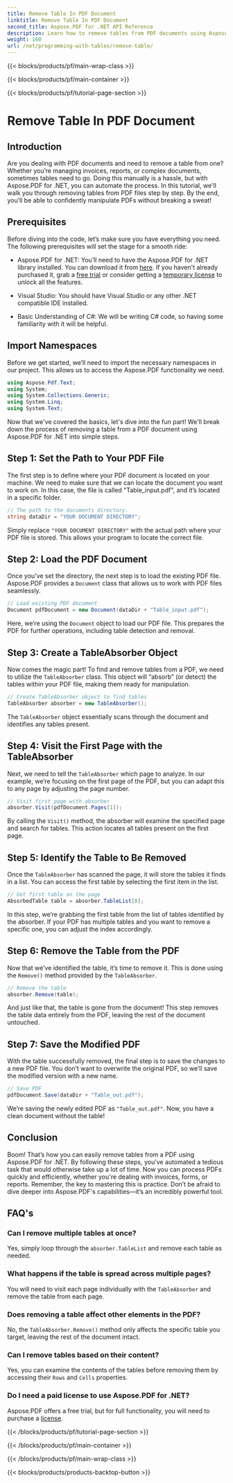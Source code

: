```yaml
---
title: Remove Table In PDF Document
linktitle: Remove Table In PDF Document
second_title: Aspose.PDF for .NET API Reference
description: Learn how to remove tables from PDF documents using Aspose.PDF for .NET with a step-by-step guide. Simplify PDF manipulation with this easy tutorial.
weight: 160
url: /net/programming-with-tables/remove-table/
---
```


{{< blocks/products/pf/main-wrap-class >}}

{{< blocks/products/pf/main-container >}}

{{< blocks/products/pf/tutorial-page-section >}}

# Remove Table In PDF Document

## Introduction

Are you dealing with PDF documents and need to remove a table from one? Whether you’re managing invoices, reports, or complex documents, sometimes tables need to go. Doing this manually is a hassle, but with Aspose.PDF for .NET, you can automate the process. In this tutorial, we'll walk you through removing tables from PDF files step by step. By the end, you’ll be able to confidently manipulate PDFs without breaking a sweat!

## Prerequisites

Before diving into the code, let’s make sure you have everything you need. The following prerequisites will set the stage for a smooth ride:

- Aspose.PDF for .NET: You’ll need to have the Aspose.PDF for .NET library installed. You can download it from [here](https://releases.aspose.com/pdf/net/). If you haven't already purchased it, grab a [free trial](https://releases.aspose.com/) or consider getting a [temporary license](https://purchase.aspose.com/temporary-license/) to unlock all the features.
  
- Visual Studio: You should have Visual Studio or any other .NET compatible IDE installed.
  
- Basic Understanding of C#: We will be writing C# code, so having some familiarity with it will be helpful.

## Import Namespaces

Before we get started, we’ll need to import the necessary namespaces in our project. This allows us to access the Aspose.PDF functionality we need.

```csharp
using Aspose.Pdf.Text;
using System;
using System.Collections.Generic;
using System.Linq;
using System.Text;
```

Now that we've covered the basics, let's dive into the fun part! We'll break down the process of removing a table from a PDF document using Aspose.PDF for .NET into simple steps.

## Step 1: Set the Path to Your PDF File

The first step is to define where your PDF document is located on your machine. We need to make sure that we can locate the document you want to work on. In this case, the file is called "Table_input.pdf", and it’s located in a specific folder.

```csharp
// The path to the documents directory.
string dataDir = "YOUR DOCUMENT DIRECTORY";
```

Simply replace `"YOUR DOCUMENT DIRECTORY"` with the actual path where your PDF file is stored. This allows your program to locate the correct file.

## Step 2: Load the PDF Document

Once you’ve set the directory, the next step is to load the existing PDF file. Aspose.PDF provides a `Document` class that allows us to work with PDF files seamlessly.

```csharp
// Load existing PDF document
Document pdfDocument = new Document(dataDir + "Table_input.pdf");
```

Here, we’re using the `Document` object to load our PDF file. This prepares the PDF for further operations, including table detection and removal.

## Step 3: Create a TableAbsorber Object

Now comes the magic part! To find and remove tables from a PDF, we need to utilize the `TableAbsorber` class. This object will “absorb” (or detect) the tables within your PDF file, making them ready for manipulation.

```csharp
// Create TableAbsorber object to find tables
TableAbsorber absorber = new TableAbsorber();
```

The `TableAbsorber` object essentially scans through the document and identifies any tables present.

## Step 4: Visit the First Page with the TableAbsorber

Next, we need to tell the `TableAbsorber` which page to analyze. In our example, we’re focusing on the first page of the PDF, but you can adapt this to any page by adjusting the page number.

```csharp
// Visit first page with absorber
absorber.Visit(pdfDocument.Pages[1]);
```

By calling the `Visit()` method, the absorber will examine the specified page and search for tables. This action locates all tables present on the first page.

## Step 5: Identify the Table to Be Removed

Once the `TableAbsorber` has scanned the page, it will store the tables it finds in a list. You can access the first table by selecting the first item in the list.

```csharp
// Get first table on the page
AbsorbedTable table = absorber.TableList[0];
```

In this step, we’re grabbing the first table from the list of tables identified by the absorber. If your PDF has multiple tables and you want to remove a specific one, you can adjust the index accordingly.

## Step 6: Remove the Table from the PDF

Now that we’ve identified the table, it’s time to remove it. This is done using the `Remove()` method provided by the `TableAbsorber`.

```csharp
// Remove the table
absorber.Remove(table);
```

And just like that, the table is gone from the document! This step removes the table data entirely from the PDF, leaving the rest of the document untouched.

## Step 7: Save the Modified PDF

With the table successfully removed, the final step is to save the changes to a new PDF file. You don’t want to overwrite the original PDF, so we’ll save the modified version with a new name.

```csharp
// Save PDF
pdfDocument.Save(dataDir + "Table_out.pdf");
```

We’re saving the newly edited PDF as `"Table_out.pdf"`. Now, you have a clean document without the table!

## Conclusion

Boom! That’s how you can easily remove tables from a PDF using Aspose.PDF for .NET. By following these steps, you’ve automated a tedious task that would otherwise take up a lot of time. Now you can process PDFs quickly and efficiently, whether you're dealing with invoices, forms, or reports. Remember, the key to mastering this is practice. Don’t be afraid to dive deeper into Aspose.PDF's capabilities—it’s an incredibly powerful tool.

## FAQ's

### Can I remove multiple tables at once?  
Yes, simply loop through the `absorber.TableList` and remove each table as needed.

### What happens if the table is spread across multiple pages?  
You will need to visit each page individually with the `TableAbsorber` and remove the table from each page.

### Does removing a table affect other elements in the PDF?  
No, the `TableAbsorber.Remove()` method only affects the specific table you target, leaving the rest of the document intact.

### Can I remove tables based on their content?  
Yes, you can examine the contents of the tables before removing them by accessing their `Rows` and `Cells` properties.

### Do I need a paid license to use Aspose.PDF for .NET?  
Aspose.PDF offers a free trial, but for full functionality, you will need to purchase a [license](https://purchase.aspose.com/buy).

{{< /blocks/products/pf/tutorial-page-section >}}

{{< /blocks/products/pf/main-container >}}

{{< /blocks/products/pf/main-wrap-class >}}

{{< blocks/products/products-backtop-button >}}

